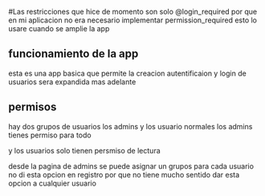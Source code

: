 #Las restricciones que hice de momento son solo @login_required por que en mi aplicacion no era necesario implementar permission_required esto 
 lo usare cuando se amplie la app

## funcionamiento de la app 
esta es una app basica que permite la creacion autentificaion y login de usuarios 
sera expandida mas adelante

## permisos
hay dos grupos de usuarios los admins y los usuario normales
los admins tienes permiso para todo

y los usuarios solo tienen persmiso de lectura 

desde la pagina de admins se puede asignar un grupos para cada usuario no di esta opcion en registro por que no tiene mucho
sentido dar esta opcion a cualquier usuario
